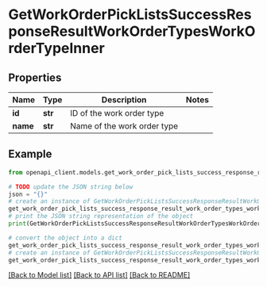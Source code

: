 # GetWorkOrderPickListsSuccessResponseResultWorkOrderTypesWorkOrderTypeInner


## Properties

Name | Type | Description | Notes
------------ | ------------- | ------------- | -------------
**id** | **str** | ID of the work order type | 
**name** | **str** | Name of the work order type | 

## Example

```python
from openapi_client.models.get_work_order_pick_lists_success_response_result_work_order_types_work_order_type_inner import GetWorkOrderPickListsSuccessResponseResultWorkOrderTypesWorkOrderTypeInner

# TODO update the JSON string below
json = "{}"
# create an instance of GetWorkOrderPickListsSuccessResponseResultWorkOrderTypesWorkOrderTypeInner from a JSON string
get_work_order_pick_lists_success_response_result_work_order_types_work_order_type_inner_instance = GetWorkOrderPickListsSuccessResponseResultWorkOrderTypesWorkOrderTypeInner.from_json(json)
# print the JSON string representation of the object
print(GetWorkOrderPickListsSuccessResponseResultWorkOrderTypesWorkOrderTypeInner.to_json())

# convert the object into a dict
get_work_order_pick_lists_success_response_result_work_order_types_work_order_type_inner_dict = get_work_order_pick_lists_success_response_result_work_order_types_work_order_type_inner_instance.to_dict()
# create an instance of GetWorkOrderPickListsSuccessResponseResultWorkOrderTypesWorkOrderTypeInner from a dict
get_work_order_pick_lists_success_response_result_work_order_types_work_order_type_inner_from_dict = GetWorkOrderPickListsSuccessResponseResultWorkOrderTypesWorkOrderTypeInner.from_dict(get_work_order_pick_lists_success_response_result_work_order_types_work_order_type_inner_dict)
```
[[Back to Model list]](../README.md#documentation-for-models) [[Back to API list]](../README.md#documentation-for-api-endpoints) [[Back to README]](../README.md)


